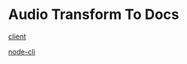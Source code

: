 # Audio Transform To Docs

[client](./packages/electron/README.md)

[node-cli](./packages/node-cli/README.md)
